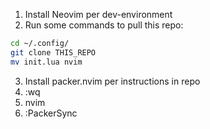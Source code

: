 1. Install Neovim per dev-environment
2. Run some commands to pull this repo:
```bash
cd ~/.config/
git clone THIS_REPO
mv init.lua nvim
```
3. Install packer.nvim per instructions in repo
4. :wq
5. nvim
6. :PackerSync
